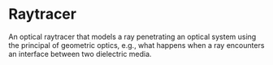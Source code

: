 Raytracer
=========

An optical raytracer that models a ray penetrating an optical system using the principal of geometric optics, e.g., what happens when a ray encounters an interface between two dielectric media.
